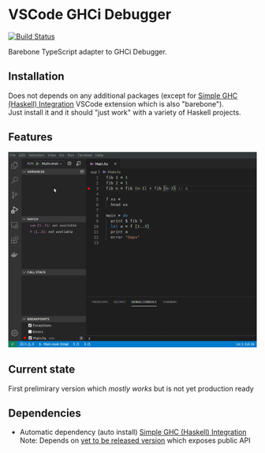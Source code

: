 # VSCode GHCi Debugger

[![Build Status](https://travis-ci.org/EduardSergeev/vscode-ghci-debugger.svg?branch=master)](https://travis-ci.org/EduardSergeev/vscode-ghci-debugger)

Barebone TypeScript adapter to GHCi Debugger.  

## Installation

Does not depends on any additional packages (except for [Simple GHC (Haskell) Integration](https://marketplace.visualstudio.com/items?itemName=dramforever.vscode-ghc-simple) VSCode extension which is also "barebone").  
Just install it and it should "just work" with a variety of Haskell projects.

## Features

![Debugger](./images/debugger-run.gif)

## Current state

First prelimirary version which *mostly works* but is not yet production ready

## Dependencies

* Automatic dependency (auto install) [Simple GHC (Haskell) Integration](https://marketplace.visualstudio.com/items?itemName=dramforever.vscode-ghc-simple)  
  Note: Depends on [yet to be released version](https://github.com/EduardSergeev/vscode-ghc-simple/tree/feature/api) which exposes public API
